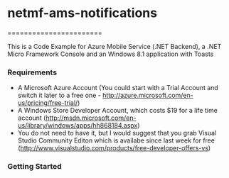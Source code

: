 # netmf-ams-notifications
=======================

This is a Code Example for Azure Mobile Service (.NET Backend), a .NET Micro Framework Console and an Windows 8.1 application with Toasts


### Requirements

* A Microsoft Azure Account (You could start with a Trial Account and switch it later to a free one - http://azure.microsoft.com/en-us/pricing/free-trial/)
* A Windows Store Developer Account, which costs $19 for a  life time account (http://msdn.microsoft.com/en-us/library/windows/apps/hh868184.aspx)
* You do not need to have it, but I would suggest that you grab Visual Studio Community Editon which is availabe since last week for free (http://www.visualstudio.com/products/free-developer-offers-vs)


### Getting Started

